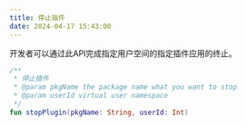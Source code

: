 ```yaml
---
title: 停止插件
date: 2024-04-17 15:43:00
---
```


开发者可以通过此API完成指定用户空间的指定插件应用的终止。

```kotlin
/**
 * 停止插件
 * @param pkgName the package name what you want to stop
 * @param userId virtual user namespace
 */
fun stopPlugin(pkgName: String, userId: Int)
```
